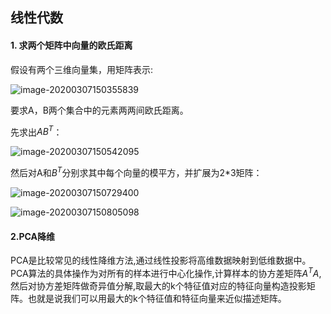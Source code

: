 ## 线性代数

#### 1. 求两个矩阵中向量的欧氏距离

假设有两个三维向量集，用矩阵表示:

![image-20200307150355839](/var/folders/dp/_cdw_jwj6xd7qlybydtwn6k80000gn/T/abnerworks.Typora/image-20200307150355839.png)



要求A，B两个集合中的元素两两间欧氏距离。

先求出$AB^T$：

![image-20200307150542095](/var/folders/dp/_cdw_jwj6xd7qlybydtwn6k80000gn/T/abnerworks.Typora/image-20200307150542095.png)

然后对A和$B^T$分别求其中每个向量的模平方，并扩展为2*3矩阵：

![image-20200307150729400](/var/folders/dp/_cdw_jwj6xd7qlybydtwn6k80000gn/T/abnerworks.Typora/image-20200307150729400.png)

![image-20200307150805098](/var/folders/dp/_cdw_jwj6xd7qlybydtwn6k80000gn/T/abnerworks.Typora/image-20200307150805098.png)

#### 2.PCA降维

PCA是比较常见的线性降维方法,通过线性投影将高维数据映射到低维数据中。PCA算法的具体操作为对所有的样本进行中心化操作,计算样本的协方差矩阵$A^T A$, 然后对协方差矩阵做奇异值分解,取最大的k个特征值对应的特征向量构造投影矩阵。也就是说我们可以用最大的k个特征值和特征向量来近似描述矩阵。

